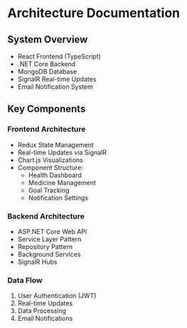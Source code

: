 # Architecture Documentation

## System Overview

- React Frontend (TypeScript)
- .NET Core Backend
- MongoDB Database
- SignalR Real-time Updates
- Email Notification System

## Key Components

### Frontend Architecture

- Redux State Management
- Real-time Updates via SignalR
- Chart.js Visualizations
- Component Structure:
  - Health Dashboard
  - Medicine Management
  - Goal Tracking
  - Notification Settings

### Backend Architecture

- ASP.NET Core Web API
- Service Layer Pattern
- Repository Pattern
- Background Services
- SignalR Hubs

### Data Flow

1. User Authentication (JWT)
2. Real-time Updates
3. Data Processing
4. Email Notifications
